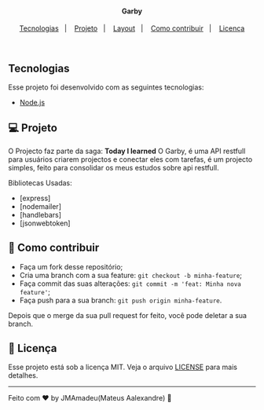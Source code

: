 <h4 align="center">
  Garby
</h4>

<p align="center">
  <a href="#rocket-tecnologias">Tecnologias</a>&nbsp;&nbsp;&nbsp;|&nbsp;&nbsp;&nbsp;
  <a href="#-projeto">Projeto</a>&nbsp;&nbsp;&nbsp;|&nbsp;&nbsp;&nbsp;
  <a href="#-layout">Layout</a>&nbsp;&nbsp;&nbsp;|&nbsp;&nbsp;&nbsp;
  <a href="#-como-contribuir">Como contribuir</a>&nbsp;&nbsp;&nbsp;|&nbsp;&nbsp;&nbsp;
  <a href="#memo-licença">Licença</a>
</p>

<br>

## Tecnologias

Esse projeto foi desenvolvido com as seguintes tecnologias:

- [Node.js](https://nodejs.org/en/)

## 💻 Projeto

O Projecto faz parte da saga: <strong> Today I learned</strong>
O Garby, é uma API restfull para usuários criarem projectos e conectar eles com tarefas,
é um projecto simples, feito para consolidar os meus estudos sobre api restfull.

Bibliotecas Usadas:

- [express]
- [nodemailer]
- [handlebars]
- [jsonwebtoken]

## 🤔 Como contribuir

- Faça um fork desse repositório;
- Cria uma branch com a sua feature: `git checkout -b minha-feature`;
- Faça commit das suas alterações: `git commit -m 'feat: Minha nova feature'`;
- Faça push para a sua branch: `git push origin minha-feature`.

Depois que o merge da sua pull request for feito, você pode deletar a sua branch.

## :memo: Licença

Esse projeto está sob a licença MIT. Veja o arquivo [LICENSE](LICENSE.md) para mais detalhes.

---

Feito com ♥ by JMAmadeu(Mateus Aalexandre) :wave:
